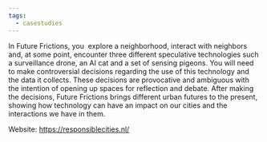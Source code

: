 ```yaml
---
tags:
  - casestudies
---
```

In Future Frictions, you  explore a neighborhood, interact with neighbors and, at some point, encounter three different speculative technologies such a surveillance drone, an AI cat and a set of sensing pigeons. You will need to make controversial decisions regarding the use of this technology and the data it collects. These decisions are provocative and ambiguous with the intention of opening up spaces for reflection and debate. After making the decisions, Future Frictions brings different urban futures to the present, showing how technology can have an impact on our cities and the interactions we have in them.

Website: https://responsiblecities.nl/